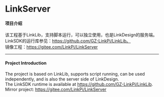 # LinkServer

#### 项目介绍  
该工程基于LinkLib，支持脚本运行，可以独立使用，也是LinkDesign的服务端。  
LinkSDK的运行库参见：https://github.com/GZ-LinkPi/LinkLib。   
镜像工程：https://gitee.com/LinkPi/LinkServer  

---

#### Project Introduction  
The project is based on LinkLib, supports script running, can be used independently, and is also the server side of LinkDesign.  
The LinkSDK runtime is available at https://github.com/GZ-LinkPi/LinkLib.  
Mirror project: https://gitee.com/LinkPi/LinkServer  


